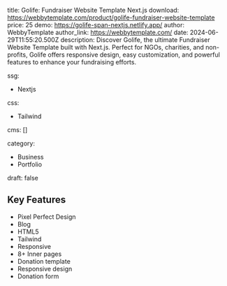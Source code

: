 title: Golife: Fundraiser Website Template Next.js
download: https://webbytemplate.com/product/golife-fundraiser-website-template 
price: 25 
demo: https://golife-span-nextjs.netlify.app/
author: WebbyTemplate 
author_link: https://webbytemplate.com/
date: 2024-06-29T11:55:20.500Z 
description: Discover Golife, the ultimate Fundraiser Website Template built with Next.js. Perfect for NGOs, charities, and non-profits, Golife offers responsive design, easy customization, and powerful features to enhance your fundraising efforts.

ssg: 
  - Nextjs

css: 
  - Tailwind

cms: []

category: 
  - Business
  - Portfolio

draft: false

## Key Features

- Pixel Perfect Design
- Blog
- HTML5
- Tailwind
- Responsive
- 8+ Inner pages
- Donation template
- Responsive design
- Donation form
